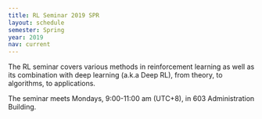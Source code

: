 ```yaml
---
title: RL Seminar 2019 SPR
layout: schedule
semester: Spring
year: 2019
nav: current
---
```


The RL seminar covers various methods in reinforcement learning
as well as its combination with deep learning (a.k.a Deep RL),
from theory, to algorithms, to applications.

The seminar meets Mondays, 9:00-11:00 am (UTC+8), in 603 Administration Building.
